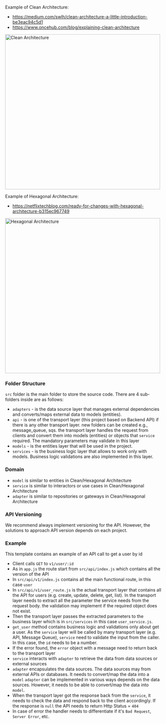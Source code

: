 Example of Clean Architecture:

- https://medium.com/swlh/clean-architecture-a-little-introduction-be3eac94c5d1
- https://www.oncehub.com/blog/explaining-clean-architecture

<img src="https://miro.medium.com/max/1050/1*cgJSwLqnHvY5nrhdu4AsFA.jpeg" alt="Clean Architecture" width="500"/>

Example of Hexagonal Architecture:

- https://netflixtechblog.com/ready-for-changes-with-hexagonal-architecture-b315ec967749

<img src="https://miro.medium.com/max/1050/1*NfFzI7Z-E3ypn8ahESbDzw.png" alt="Hexagonal Architecture" width="500"/>

### Folder Structure

`src` folder is the main folder to store the source code. There are 4 sub-folders inside are as follows:

- `adapters` - is the data source layer that manages external dependencies and converts/maps external data to models (entities).
- `api` - is one of the transport layer (this project based on Backend API) if there is any other transport layer. new folders can be created e.g., message_queue, sqs.
  the transport layer handles the request from clients and convert them into models (entities) or objects that `service` required. The mandatory parameters may validate in this layer
- `models` - is the entities layer that will be used in the project.
- `services` - is the business logic layer that allows to work only with models. Business logic validations are also implemented in this layer.

### Domain

- `model` is similar to entities in Clean/Hexagonal Architecture
- `service` is similar to interactors or use cases in Clean/Hexagonal Architecture
- `adapter` is similar to repositories or gateways in Clean/Hexagonal Architecture

### API Versioning

We recommend always implement versioning for the API. However, the solutions to approach API version depends on each project.

### Example

This template contains an example of an API call to get a user by id

- Client calls `GET` to `v1/user/:id`
- As in `app.js` the route start from `src/api/index.js` which contains all the version of the API
- In `src/api/v1/index.js` contains all the main functional route, in this case `user`
- In `src/api/v1/user_route.js` is the actual transport layer that contains all the API for users (e.g. create, update, delete, get, list).
  In the transport layer needs to extract all the parameter the service needs from the request body. the validation may implement if the required object does not exist.
- Then the transport layer passes the extracted parameters to the business layer which is in `src/services` in this case `user_service.js`.
- `get_user` method contains business logic and validations only about get a user.
  As the `service` layer will be called by many transport layer (e.g. API, Message Queue), `service` need to validate the input from the caller.
  In this case, the `id` needs to be a number.
- If the error found, the `error` object with a message need to return back to the transport layer
- `service` interacts with `adapter` to retrieve the data from data sources or external sources
- `adapter` encapsulates the data sources. The data sources may from external APIs or databases.
  It needs to convert/map the data into a `model`
  `adapter` can be implemented in various ways depends on the data sources.
  However, it needs to be able to convert/map the data into `model`.
- When the transport layer got the response back from the `service`, it needs to check the data and respond back to the client accordingly.
  If the response is `null` the API needs to return Http Status = `404`
- In case of error the handler needs to differentiate if it's `Bad Request`, `Server Error`, etc.
